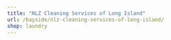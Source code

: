 ```yaml
---
title: "NLZ Cleaning Services of Long Island"
url: /bayside/nlz-cleaning-services-of-long-island/
shop: laundry
---
```

